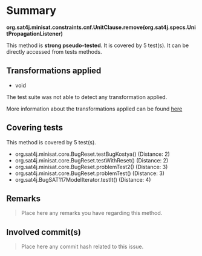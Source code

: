 # Summary
**org.sat4j.minisat.constraints.cnf.UnitClause.remove(org.sat4j.specs.UnitPropagationListener)**

This method is **strong pseudo-tested**.
It is covered by 5 test(s). It can be directly accessed from tests methods.


## Transformations applied

- void


The test suite was not able to detect any transformation applied.

More information about the transformations applied can be found [here](https://github.com/STAMP-project/pitest-descartes)

## Covering tests
This method is covered by 5 test(s).
* org.sat4j.minisat.core.BugReset.testBugKostya() (Distance: 2)
* org.sat4j.minisat.core.BugReset.testWithReset() (Distance: 2)
* org.sat4j.minisat.core.BugReset.problemTest2() (Distance: 3)
* org.sat4j.minisat.core.BugReset.problemTest() (Distance: 3)
* org.sat4j.BugSAT117ModelIterator.testIt() (Distance: 4)


## Remarks
> Place here any remarks you have regarding this method.

## Involved commit(s)

> Place here any commit hash related to this issue.

